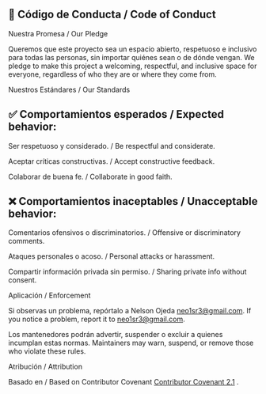 ## 📜 Código de Conducta / Code of Conduct
Nuestra Promesa / Our Pledge

Queremos que este proyecto sea un espacio abierto, respetuoso e inclusivo para todas las personas, sin importar quiénes sean o de dónde vengan.
We pledge to make this project a welcoming, respectful, and inclusive space for everyone, regardless of who they are or where they come from.

Nuestros Estándares / Our Standards

## ✅ Comportamientos esperados / Expected behavior:

Ser respetuoso y considerado. / Be respectful and considerate.

Aceptar críticas constructivas. / Accept constructive feedback.

Colaborar de buena fe. / Collaborate in good faith.

## ❌ Comportamientos inaceptables / Unacceptable behavior:

Comentarios ofensivos o discriminatorios. / Offensive or discriminatory comments.

Ataques personales o acoso. / Personal attacks or harassment.

Compartir información privada sin permiso. / Sharing private info without consent.

Aplicación / Enforcement

Si observas un problema, repórtalo a Nelson Ojeda <neo1sr3@gmail.com>.
If you notice a problem, report it to <neo1sr3@gmail.com>.

Los mantenedores podrán advertir, suspender o excluir a quienes incumplan estas normas.
Maintainers may warn, suspend, or remove those who violate these rules.

Atribución / Attribution

Basado en / Based on Contributor Covenant [Contributor Covenant 2.1](https://www.contributor-covenant.org/es/version/2/1/code_of_conduct.html)
.